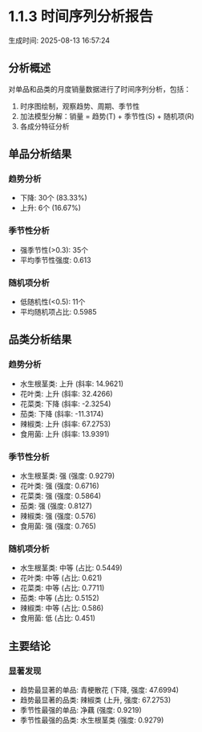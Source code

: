 # 1.1.3 时间序列分析报告

生成时间: 2025-08-13 16:57:24

## 分析概述

对单品和品类的月度销量数据进行了时间序列分析，包括：
1. 时序图绘制，观察趋势、周期、季节性
2. 加法模型分解：销量 = 趋势(T) + 季节性(S) + 随机项(R)
3. 各成分特征分析

## 单品分析结果

### 趋势分析
- 下降: 30个 (83.33%)
- 上升: 6个 (16.67%)

### 季节性分析
- 强季节性(>0.3): 35个
- 平均季节性强度: 0.613

### 随机项分析
- 低随机性(<0.5): 11个
- 平均随机项占比: 0.5985

## 品类分析结果

### 趋势分析
- 水生根茎类: 上升 (斜率: 14.9621)
- 花叶类: 上升 (斜率: 32.4266)
- 花菜类: 下降 (斜率: -2.3254)
- 茄类: 下降 (斜率: -11.3174)
- 辣椒类: 上升 (斜率: 67.2753)
- 食用菌: 上升 (斜率: 13.9391)

### 季节性分析
- 水生根茎类: 强 (强度: 0.9279)
- 花叶类: 强 (强度: 0.6716)
- 花菜类: 强 (强度: 0.5864)
- 茄类: 强 (强度: 0.8127)
- 辣椒类: 强 (强度: 0.576)
- 食用菌: 强 (强度: 0.765)

### 随机项分析
- 水生根茎类: 中等 (占比: 0.5449)
- 花叶类: 中等 (占比: 0.621)
- 花菜类: 中等 (占比: 0.7711)
- 茄类: 中等 (占比: 0.5152)
- 辣椒类: 中等 (占比: 0.586)
- 食用菌: 低 (占比: 0.451)

## 主要结论

### 显著发现
- 趋势最显著的单品: 青梗散花 (下降, 强度: 47.6994)
- 趋势最显著的品类: 辣椒类 (上升, 强度: 67.2753)
- 季节性最强的单品: 净藕 (强度: 0.9219)
- 季节性最强的品类: 水生根茎类 (强度: 0.9279)
